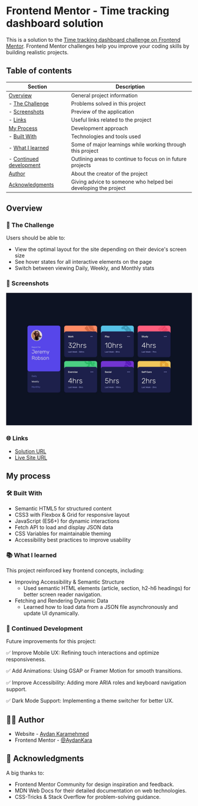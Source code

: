 # Frontend Mentor - Time tracking dashboard solution

This is a solution to the [Time tracking dashboard challenge on Frontend Mentor](https://www.frontendmentor.io/challenges/time-tracking-dashboard-UIQ7167Jw). Frontend Mentor challenges help you improve your coding skills by building realistic projects. 

## Table of contents

| Section | Description |
|---------|-------------|
| [Overview](#overview) | General project information |
|  - [The Challenge](#-the-challenge) | Problems solved in this project |
|  - [Screenshots](#-screenshots) | Preview of the application |
|  - [Links](#-links) | Useful links related to the project |
| [My Process](#my-process) | Development approach |
|  - [Built With](#%EF%B8%8F-built-with) | Technologies and tools used |
|  - [What I learned](#-what-i-learned) | Some of major learnings while working through this project |
|  - [Continued development](#-continued-development) | Outlining areas to continue to focus on in future projects |
| [Author](#-author) | About the creator of the project |
| [Acknowledgments](#-acknowledgments) | Giving advice to someone who helped bei developing the project |

## Overview

### 🚀 The Challenge 

Users should be able to:

- View the optimal layout for the site depending on their device's screen size
- See hover states for all interactive elements on the page
- Switch between viewing Daily, Weekly, and Monthly stats

### 📸 Screenshots

![](./design/desktop-design.jpg)

### 🌐 Links

- [Solution URL](https://www.frontendmentor.io/solutions/time-tracking-dashboard-using-html-css-javascript-Z6jAHS_xlm)
- [Live Site URL](https://aydankara.github.io/Frontend-Mentor-Challenges/time-tracking-dashboard-main/)

## My process

### 🛠️ Built With
- Semantic HTML5 for structured content
- CSS3 with Flexbox & Grid for responsive layout
- JavaScript (ES6+) for dynamic interactions
- Fetch API to load and display JSON data
- CSS Variables for maintainable theming
- Accessibility best practices to improve usability

### 📚 What I learned

This project reinforced key frontend concepts, including:

- Improving Accessibility & Semantic Structure
  - Used semantic HTML elements (article, section, h2-h6 headings) for better screen reader navigation.
- Fetching and Rendering Dynamic Data
  - Learned how to load data from a JSON file asynchronously and update UI dynamically.

### 🔄 Continued Development
Future improvements for this project:

✅ Improve Mobile UX: Refining touch interactions and optimize responsiveness.

✅ Add Animations: Using GSAP or Framer Motion for smooth transitions.

✅ Improve Accessibility: Adding more ARIA roles and keyboard navigation support.

✅ Dark Mode Support: Implementing a theme switcher for better UX.


## 👨‍🎨 Author

- Website - [Aydan Karamehmed](https://github.com/AydanKara)
- Frontend Mentor - [@AydanKara](https://www.frontendmentor.io/profile/AydanKara)

## 🙌 Acknowledgments

A big thanks to:

- Frontend Mentor Community for design inspiration and feedback.
- MDN Web Docs for their detailed documentation on web technologies.
- CSS-Tricks & Stack Overflow for problem-solving guidance.
